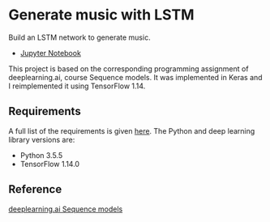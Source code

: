 # Generate music with LSTM

Build an LSTM network to generate music.
*	[Jupyter Notebook](https://nbviewer.jupyter.org/github/vgkortsas/NLP_projects/blob/master/Generate_music_LSTM/Generate_music_with_LSTM.ipynb)

This project is based on the corresponding programming assignment of deeplearning.ai, course Sequence models. It was implemented in Keras and I reimplemented it using TensorFlow 1.14.

## Requirements
A full list of the requirements is given [here](https://github.com/vgkortsas/NLP_projects/blob/master/Generate_music_LSTM/requirements.txt). The Python and deep learning library versions are:
- Python 3.5.5
- TensorFlow 1.14.0

## Reference
[deeplearning.ai Sequence models](https://www.coursera.org/learn/nlp-sequence-models)